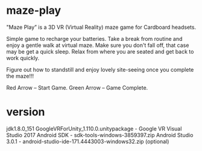 ﻿# maze-play
"Maze Play” is a 3D VR (Virtual Reality) maze game for Cardboard headsets.

Simple game to recharge your batteries. Take a break from routine and enjoy a gentle walk at virtual maze. Make sure you don't fall off, that case may be get a quick sleep. Relax from  where you are seated and get back to work quickly. 

Figure out how to standstill and enjoy lovely site-seeing once you complete the maze!!!

Red Arrow – Start Game.
Green Arrow – Game Complete.

# version
jdk1.8.0_151
GoogleVRForUnity_1.110.0.unitypackage - Google VR
Visual Studio 2017
Android SDK - sdk-tools-windows-3859397.zip
Android Studio 3.0.1 - android-studio-ide-171.4443003-windows32.zip (optional)